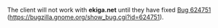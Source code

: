 The client will not work with **ekiga.net** until they have fixed [Bug 624751](https://code.google.com/p/imsdroid/issues/detail?id=24751) (https://bugzilla.gnome.org/show_bug.cgi?id=624751).